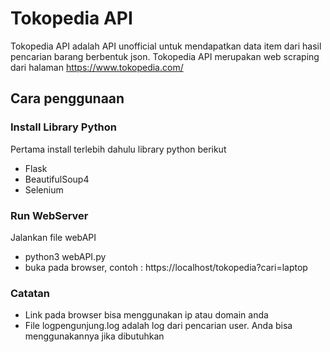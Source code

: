 ﻿# Tokopedia API

Tokopedia API adalah API unofficial untuk mendapatkan data item dari hasil pencarian barang berbentuk json. Tokopedia API merupakan web scraping dari halaman https://www.tokopedia.com/




## Cara penggunaan

### Install Library Python
Pertama install terlebih dahulu library python berikut
- Flask
- BeautifulSoup4
- Selenium
### Run WebServer
Jalankan file webAPI
- python3 webAPI.py
- buka pada browser, contoh : https://localhost/tokopedia?cari=laptop

### Catatan
- Link pada browser bisa menggunakan ip atau domain anda
- File logpengunjung.log adalah log dari pencarian user. Anda bisa menggunakannya jika dibutuhkan



